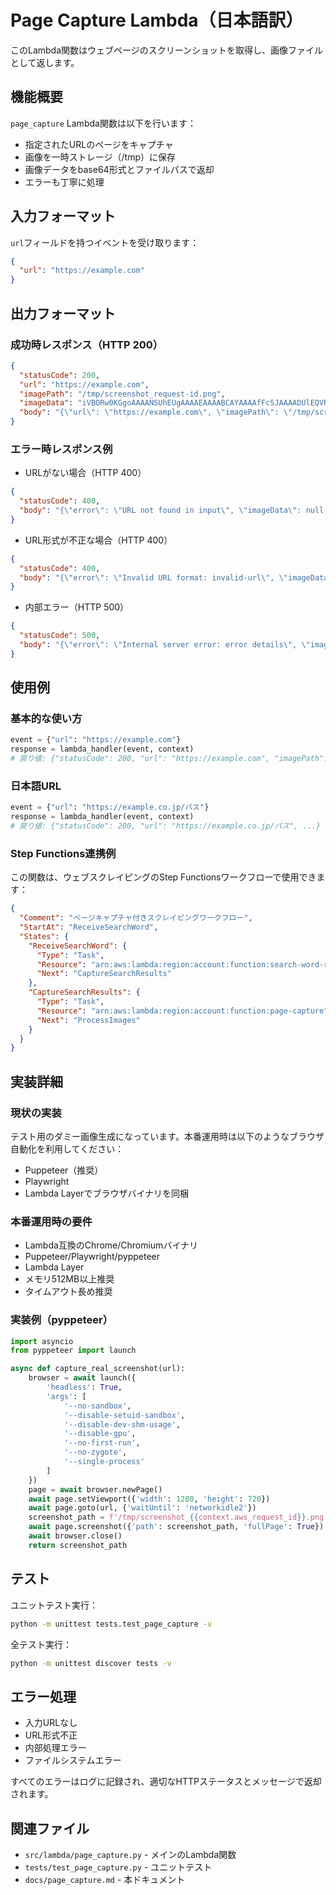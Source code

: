 # Page Capture Lambda（日本語訳）

このLambda関数はウェブページのスクリーンショットを取得し、画像ファイルとして返します。

## 機能概要

`page_capture` Lambda関数は以下を行います：
- 指定されたURLのページをキャプチャ
- 画像を一時ストレージ（/tmp）に保存
- 画像データをbase64形式とファイルパスで返却
- エラーも丁寧に処理

## 入力フォーマット

`url`フィールドを持つイベントを受け取ります：

```json
{
  "url": "https://example.com"
}
```

## 出力フォーマット

### 成功時レスポンス（HTTP 200）
```json
{
  "statusCode": 200,
  "url": "https://example.com",
  "imagePath": "/tmp/screenshot_request-id.png",
  "imageData": "iVBORw0KGgoAAAANSUhEUgAAAAEAAAABCAYAAAAfFcSJAAAADUlEQVR42mP8/5+hHgAHggJ/PchI7wAAAABJRU5ErkJggg==",
  "body": "{\"url\": \"https://example.com\", \"imagePath\": \"/tmp/screenshot_request-id.png\", \"message\": \"Page screenshot captured successfully\"}"
}
```

### エラー時レスポンス例
- URLがない場合（HTTP 400）
```json
{
  "statusCode": 400,
  "body": "{\"error\": \"URL not found in input\", \"imageData\": null, \"imagePath\": null}"
}
```
- URL形式が不正な場合（HTTP 400）
```json
{
  "statusCode": 400,
  "body": "{\"error\": \"Invalid URL format: invalid-url\", \"imageData\": null, \"imagePath\": null}"
}
```
- 内部エラー（HTTP 500）
```json
{
  "statusCode": 500,
  "body": "{\"error\": \"Internal server error: error details\", \"imageData\": null, \"imagePath\": null}"
}
```

## 使用例

### 基本的な使い方
```python
event = {"url": "https://example.com"}
response = lambda_handler(event, context)
# 戻り値: {"statusCode": 200, "url": "https://example.com", "imagePath": "/tmp/screenshot_xxx.png", ...}
```

### 日本語URL
```python
event = {"url": "https://example.co.jp/パス"}
response = lambda_handler(event, context)
# 戻り値: {"statusCode": 200, "url": "https://example.co.jp/パス", ...}
```

### Step Functions連携例
この関数は、ウェブスクレイピングのStep Functionsワークフローで使用できます：
```json
{
  "Comment": "ページキャプチャ付きスクレイピングワークフロー",
  "StartAt": "ReceiveSearchWord",
  "States": {
    "ReceiveSearchWord": {
      "Type": "Task",
      "Resource": "arn:aws:lambda:region:account:function:search-word-receiver",
      "Next": "CaptureSearchResults"
    },
    "CaptureSearchResults": {
      "Type": "Task",
      "Resource": "arn:aws:lambda:region:account:function:page-capture",
      "Next": "ProcessImages"
    }
  }
}
```

## 実装詳細

### 現状の実装
テスト用のダミー画像生成になっています。本番運用時は以下のようなブラウザ自動化を利用してください：
- Puppeteer（推奨）
- Playwright
- Lambda Layerでブラウザバイナリを同梱

### 本番運用時の要件
- Lambda互換のChrome/Chromiumバイナリ
- Puppeteer/Playwright/pyppeteer
- Lambda Layer
- メモリ512MB以上推奨
- タイムアウト長め推奨

### 実装例（pyppeteer）
```python
import asyncio
from pyppeteer import launch

async def capture_real_screenshot(url):
    browser = await launch({
        'headless': True,
        'args': [
            '--no-sandbox',
            '--disable-setuid-sandbox',
            '--disable-dev-shm-usage',
            '--disable-gpu',
            '--no-first-run',
            '--no-zygote',
            '--single-process'
        ]
    })
    page = await browser.newPage()
    await page.setViewport({'width': 1280, 'height': 720})
    await page.goto(url, {'waitUntil': 'networkidle2'})
    screenshot_path = f'/tmp/screenshot_{{context.aws_request_id}}.png'
    await page.screenshot({'path': screenshot_path, 'fullPage': True})
    await browser.close()
    return screenshot_path
```

## テスト

ユニットテスト実行：
```bash
python -m unittest tests.test_page_capture -v
```

全テスト実行：
```bash
python -m unittest discover tests -v
```

## エラー処理

- 入力URLなし
- URL形式不正
- 内部処理エラー
- ファイルシステムエラー

すべてのエラーはログに記録され、適切なHTTPステータスとメッセージで返却されます。

## 関連ファイル

- `src/lambda/page_capture.py` - メインのLambda関数
- `tests/test_page_capture.py` - ユニットテスト
- `docs/page_capture.md` - 本ドキュメント